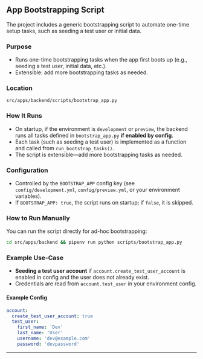 ## App Bootstrapping Script

The project includes a generic bootstrapping script to automate one-time setup tasks, such as seeding a test user or initial data.

### Purpose

- Runs one-time bootstrapping tasks when the app first boots up (e.g., seeding a test user, initial data, etc.).
- Extensible: add more bootstrapping tasks as needed.

### Location

```
src/apps/backend/scripts/bootstrap_app.py
```

### How It Runs

- On startup, if the environment is `development` or `preview`, the backend runs all tasks defined in `bootstrap_app.py` **if enabled by config**.
- Each task (such as seeding a test user) is implemented as a function and called from `run_bootstrap_tasks()`.
- The script is extensible—add more bootstrapping tasks as needed.

### Configuration

- Controlled by the `BOOTSTRAP_APP` config key (see `config/development.yml`, `config/preview.yml`, or your environment variables).
- If `BOOTSTRAP_APP: true`, the script runs on startup; if `false`, it is skipped.

### How to Run Manually

You can run the script directly for ad-hoc bootstrapping:

```bash
cd src/apps/backend && pipenv run python scripts/bootstrap_app.py
```

### Example Use-Case

- **Seeding a test user account** if `account.create_test_user_account` is enabled in config and the user does not already exist.
- Credentials are read from `account.test_user` in your environment config.

#### Example Config

```yaml
account:
  create_test_user_account: true
  test_user:
    first_name: 'Dev'
    last_name: 'User'
    username: 'dev@example.com'
    password: 'devpassword'
```

---
